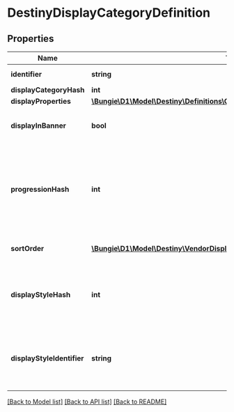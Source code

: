 # DestinyDisplayCategoryDefinition

## Properties
Name | Type | Description | Notes
------------ | ------------- | ------------- | -------------
**identifier** | **string** | A string identifier for the display category. | [optional] 
**displayCategoryHash** | **int** |  | [optional] 
**displayProperties** | [**\Bungie\D1\Model\Destiny\Definitions\Common\DestinyDisplayPropertiesDefinition**](DestinyDisplayPropertiesDefinition.md) |  | [optional] 
**displayInBanner** | **bool** | If true, this category should be displayed in the \&quot;Banner\&quot; section of the vendor&#39;s UI. | [optional] 
**progressionHash** | **int** | If it exists, this is the hash identifier of a DestinyProgressionDefinition that represents the progression to show on this display category.  Specific categories can now have thier own distinct progression, apparently. So that&#39;s cool. | [optional] 
**sortOrder** | [**\Bungie\D1\Model\Destiny\VendorDisplayCategorySortOrder**](VendorDisplayCategorySortOrder.md) | If this category sorts items in a nonstandard way, this will be the way we sort. | [optional] 
**displayStyleHash** | **int** | An indicator of how the category will be displayed in the UI. It&#39;s up to you to do something cool or interesting in response to this, or just to treat it as a normal category. | [optional] 
**displayStyleIdentifier** | **string** | An indicator of how the category will be displayed in the UI. It&#39;s up to you to do something cool or interesting in response to this, or just to treat it as a normal category. | [optional] 

[[Back to Model list]](../README.md#documentation-for-models) [[Back to API list]](../README.md#documentation-for-api-endpoints) [[Back to README]](../README.md)


